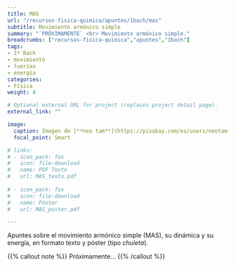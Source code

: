 ```yaml
---
title: MAS
url: "/recursos-fisica-quimica/apuntes/1bach/mas"
subtitle: Movimiento armónico simple
summary: "`PRÓXIMAMENTE` <br> Movimiento armónico simple."
breadcrumbs: ["recursos-fisica-quimica","apuntes","1bach"]
tags:
- 1º Bach
- movimiento
- fuerzas
- energía
categories:
- Física
weight: 4

# Optional external URL for project (replaces project detail page).
external_link: ""

image:
  caption: Imagen de [**neo tam**](https://pixabay.com/es/users/neotam-11291643/) en [Pixabay](https://pixabay.com/es/)
  focal_point: Smart

# links:
# - icon_pack: fas
#   icon: file-download
#   name: PDF Texto
#   url: MAS_texto.pdf
  
# - icon_pack: fas
#   icon: file-download
#   name: Póster
#   url: MAS_poster.pdf

---
```


<!-- <iframe src="https://phet.colorado.edu/sims/html/masses-and-springs/latest/masses-and-springs_es.html" width="800" height="600" scrolling="no" allowfullscreen></iframe> -->

Apuntes sobre el movimiento armónico simple (MAS), su dinámica y su energía, en formato texto y póster (tipo _chuleta_).

{{% callout note %}}
Próximamente...
{{% /callout %}}